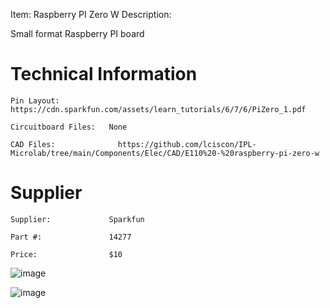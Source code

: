 

Item:         Raspberry PI Zero W
Description:  

Small format Raspberry PI board

# Technical Information

    Pin Layout:            https://cdn.sparkfun.com/assets/learn_tutorials/6/7/6/PiZero_1.pdf

    Circuitboard Files:   None

    CAD Files:              https://github.com/lciscon/IPL-Microlab/tree/main/Components/Elec/CAD/E110%20-%20raspberry-pi-zero-w

# Supplier

    Supplier:             Sparkfun

    Part #:               14277          

    Price:                $10


![image](https://user-images.githubusercontent.com/7740478/211364113-c8550eb6-e75e-43bf-8f6f-fdf5e34b066a.png)

![image](https://github.com/lciscon/IPL-Microlab/blob/main/Components/Elec/CAD/E110%20-%20raspberry-pi-zero-w/image.PNG)
